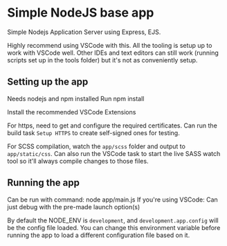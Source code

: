 # Simple NodeJS base app

Simple Nodejs Application Server using Express, EJS.

Highly recommend using VSCode with this. All the tooling is setup up to work with VSCode well. Other IDEs and text editors can still work (running scripts set up in the tools folder) but it's not as conveniently setup.

## Setting up the app

Needs nodejs and npm installed
Run npm install

Install the recommended VSCode Extensions

For https, need to get and configure the required certificates.
Can run the build task `Setup HTTPS` to create self-signed ones for testing.

For SCSS compilation, watch the `app/scss` folder and output to `app/static/css`.
Can also run the VSCode task to start the live SASS watch tool so it'll always compile changes to those files.

## Running the app

Can be run with command: node app/main.js
If you're using VSCode: Can just debug with the pre-made launch option(s)

By default the NODE_ENV is `development`, and `development.app.config` will be the config file loaded.
You can change this environment variable before running the app to load a different configuration file based on it. 